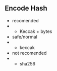 ## Encode Hash

- recomended
- - Keccak + bytes
- safe/normal
- - keccak
- not recomended
- - sha256
